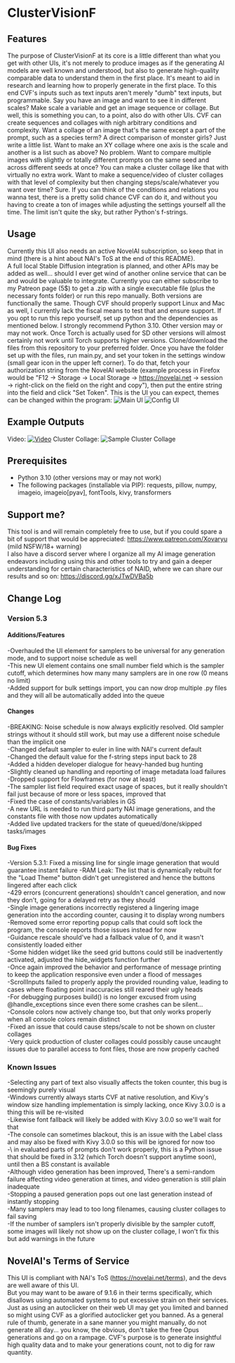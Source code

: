 # ClusterVisionF

## Features
The purpose of ClusterVisionF at its core is a little different than what you get with other UIs, it's not merely to produce images as if the generating AI models are well known and understood, but also to generate high-quality comparable data to understand them in the first place. It's meant to aid in research and learning how to properly generate in the first place. To this end CVF's inputs such as text inputs aren't merely "dumb" text inputs, but programmable. Say you have an image and want to see it in different scales? Make scale a variable and get an image sequence or collage. But well, this is something you can, to a point, also do with other UIs. CVF can create sequences and collages with nigh arbitrary conditions and complexity.
Want a collage of an image that's the same except a part of the prompt, such as a species term? A direct comparison of monster girls? Just write a little list.
Want to make an XY collage where one axis is the scale and another is a list such as above? No problem.
Want to compare multiple images with slightly or totally different prompts on the same seed and across different seeds at once? You can make a cluster collage like that with virtually no extra work.
Want to make a sequence/video of cluster collages with that level of complexity but then changing steps/scale/whatever you want over time? Sure. If you can think of the conditions and relations you wanna test, there is a pretty solid chance CVF can do it, and without you having to create a ton of images while adjusting the settings yourself all the time.
The limit isn't quite the sky, but rather Python's f-strings.

## Usage
Currently this UI also needs an active NovelAI subscription, so keep that in mind (there is a hint about NAI's ToS at the end of this README).  
A full local Stable Diffusion integration is planned, and other APIs may be added as well... should I ever get wind of another online service that can be and would be valuable to integrate.
Currently you can either subscribe to my Patreon page (5$) to get a .zip with a single executable file (plus the necessary fonts folder) or run this repo manually. Both versions are functionally the same. Though CVF should properly support Linux and Mac as well, I currently lack the fiscal means to test that and ensure support.
If you opt to run this repo yourself, set up python and the dependencies as mentioned below. I strongly recommend Python 3.10. Other version may or may not work. Once Torch is actually used for SD other versions will almost certainly not work until Torch supports higher versions.
Clone/download the files from this repository to your preferred folder.
Once you have the folder set up with the files, run main.py, and set your token in the settings window (small gear icon in the upper left corner). To do that, fetch your authorization string from the NovelAI website (example process in Firefox would be "F12 → Storage → Local Storage → https://novelai.net → session → right-click on the field on the right and copy"), then put the entire string into the field and click "Set Token".
This is the UI you can expect, themes can be changed within the program:
![Main UI](https://files.catbox.moe/uzsa53.png)
![Config UI](https://files.catbox.moe/hcx1qp.png)
## Example Outputs
Video:
[![Video](https://img.youtube.com/vi/XZLiKBt1J_I/maxresdefault.jpg)](https://www.youtube.com/watch?v=XZLiKBt1J_I)
Cluster Collage:
![Sample Cluster Collage](https://files.catbox.moe/rejfan.jpg)

## Prerequisites
- Python 3.10 (other versions may or may not work)  
- The following packages (installable via PIP): requests, pillow, numpy, imageio, imageio[pyav], fontTools, kivy, transformers  

## Support me?
This tool is and will remain completely free to use, but if you could spare a bit of support that would be appreciated: https://www.patreon.com/Xovaryu (mild NSFW/18+ warning)  
I also have a discord server where I organize all my AI image generation endeavors including using this and other tools to try and gain a deeper understanding for certain characteristics of NAID, where we can share our results and so on: https://discord.gg/xJTwDVBa5b

## Change Log
### Version 5.3
#### Additions/Features
-Overhauled the UI element for samplers to be universal for any generation mode, and to support noise schedule as well  
-This new UI element contains one small number field which is the sampler cutoff, which determines how many many samplers are in one row (0 means no limit)  
-Added support for bulk settings import, you can now drop multiple .py files and they will all be automatically added into the queue  

#### Changes
-BREAKING: Noise schedule is now always explicitly resolved. Old sampler strings without it should still work, but may use a different noise schedule than the implicit one  
-Changed default sampler to euler in line with NAI's current default  
-Changed the default value for the f-string steps input back to 28  
-Added a hidden developer dialogue for heavy-handed bug hunting  
-Slightly cleaned up handling and reporting of image metadata load failures  
-Dropped support for Flowframes (for now at least)  
-The sampler list field required exact usage of spaces, but it really shouldn't fail just because of more or less spaces, improved that  
-Fixed the case of constants/variables in GS  
-A new URL is needed to run third party NAI image generations, and the constants file with those now updates automatically  
-Added live updated trackers for the state of queued/done/skipped tasks/images  

#### Bug Fixes
-Version 5.3.1: Fixed a missing line for single image generation that would guarantee instant failure
-RAM Leak: The list that is dynamically rebuilt for the "Load Theme" button didn't get unregistered and hence the buttons lingered after each click  
-429 errors (concurrent generations) shouldn't cancel generation, and now they don't, going for a delayed retry as they should  
-Single image generations incorrectly registered a lingering image generation into the according counter, causing it to display wrong numbers  
-Removed some error reporting popup calls that could soft lock the program, the console reports those issues instead for now  
-Guidance rescale should've had a fallback value of 0, and it wasn't consistently loaded either  
-Some hidden widget like the seed grid buttons could still be inadvertently activated, adjusted the hide_widgets function further  
-Once again improved the behavior and performance of message printing to keep the application responsive even under a flood of messages  
-ScrollInputs failed to properly apply the provided rounding value, leading to cases where floating point inaccuracies still reared their ugly heads  
-For debugging purposes build() is no longer excused from using @handle_exceptions since even there some crashes can be silent...  
-Console colors now actively change too, but that only works properly when all console colors remain distinct  
-Fixed an issue that could cause steps/scale to not be shown on cluster collages  
-Very quick production of cluster collages could possibly cause uncaught issues due to parallel access to font files, those are now properly cached  

### Known Issues
-Selecting any part of text also visually affects the token counter, this bug is seemingly purely visual  
-Windows currently always starts CVF at native resolution, and Kivy's window size handling implementation is simply lacking, once Kivy 3.0.0 is a thing this will be re-visited  
-Likewise font fallback will likely be added with Kivy 3.0.0 so we'll wait for that  
-The console can sometimes blackout, this is an issue with the Label class and may also be fixed with Kivy 3.0.0 so this will be ignored for now too    
-\ in evaluated parts of prompts don't work properly, this is a Python issue that should be fixed in 3.12 (which Torch doesn't support anytime soon), until then a BS constant is available  
-Although video generation has been improved, There's a semi-random failure affecting video generation at times, and video generation is still plain inadequate  
-Stopping a paused generation pops out one last generation instead of instantly stopping  
-Many samplers may lead to too long filenames, causing cluster collages to fail saving  
-If the number of samplers isn't properly divisible by the sampler cutoff, some images will likely not show up on the cluster collage, I won't fix this but add warnings in the future  

## NovelAI's Terms of Service
This UI is compliant with NAI's ToS (https://novelai.net/terms), and the devs are well aware of this UI.  
But you may want to be aware of 9.1.6 in their terms specifically, which disallows using automated systems to put excessive strain on their services. Just as using an autoclicker on their web UI may get you limited and banned so might using CVF as a glorified autoclicker get you banned. As a general rule of thumb, generate in a sane manner you might manually, do not generate all day... you know, the obvious, don't take the free Opus generations and go on a rampage. CVF's purpose is to generate insightful high quality data and to make your generations count, not to dig for raw quantity.
